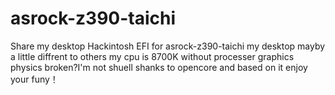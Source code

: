 # asrock-z390-taichi
Share my desktop Hackintosh EFI for asrock-z390-taichi
 my desktop mayby a little diffrent to others
 my cpu is 8700K without processer graphics
 physics broken?I'm not shuell
 shanks to opencore and based on it
 enjoy your funy！
